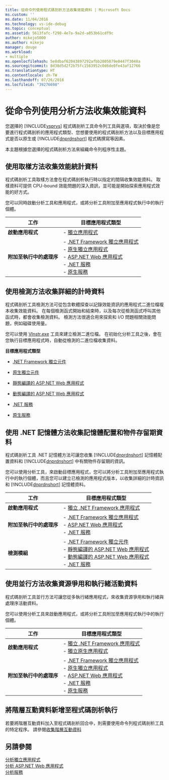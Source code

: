 ```yaml
---
title: 從命令列使用程式碼剖析方法收集效能資料 | Microsoft Docs
ms.custom: ''
ms.date: 11/04/2016
ms.technology: vs-ide-debug
ms.topic: conceptual
ms.assetid: 5613fafc-f298-4e7a-9a2d-a853b61cdf9c
author: mikejo5000
ms.author: mikejo
manager: douge
ms.workload:
- multiple
ms.openlocfilehash: 5e8dbaf62043897292afbb2805879e0447f3048a
ms.sourcegitcommit: 8d38d5d2f2b75fc1563952c0d6de0fe43af12766
ms.translationtype: HT
ms.contentlocale: zh-TW
ms.lasthandoff: 07/26/2018
ms.locfileid: "39276698"
---
```

# <a name="use-profiling-methods-to-collect-performance-data-from-the-command-line"></a>從命令列使用分析方法收集效能資料
您選擇的 [!INCLUDE[vsprvs](../code-quality/includes/vsprvs_md.md)] 程式碼剖析工具命令列工具與選項，取決於像是您要進行程式碼剖析的應用程式類型、您想要使用的程式碼剖析方法以及目標應用程式是否以原生或 [!INCLUDE[dnprdnshort](../code-quality/includes/dnprdnshort_md.md)] 程式碼撰寫等因素。  
  
 本主題根據您選擇的程式碼剖析方法來組織命令列程序性主題。  
  
## <a name="use-the-sampling-method-to-collect-performance-statistics"></a>使用取樣方法收集效能統計資料  
 程式碼剖析工具取樣方法會在程式碼剖析執行時以指定的間隔收集效能資料。 取樣資料可提供 CPU-bound 效能問題的深入資訊，並可能是開始探索應用程式效能的好方式。  
  
 您可以同時啟動分析工具和應用程式，或將分析工具附加至應用程式執行中的執行個體。  
  
|工作|目標應用程式類型|  
|----------|-----------------------------|  
|**啟動應用程式**|-   [獨立應用程式](../profiling/how-to-launch-a-stand-alone-app-and-collect-application-statistics.md)|  
|**附加至執行中的處理序**|-   [.NET Framework 獨立應用程式](../profiling/how-to-attach-the-profiler-to-a-dotnet-app-and-collect-application-statistics.md)<br />-   [原生獨立應用程式](../profiling/how-to-attach-the-profiler-to-a-native-app-and-collect-application-statistics.md)<br />-   [ASP.NET Web 應用程式](../profiling/how-to-attach-the-profiler-to-an-aspnet-web-application-to-collect-application-statistics-by-using-the-command-line.md)<br />-   [.NET 服務](../profiling/how-to-attach-the-profiler-to-a-dotnet-service-to-collect-application-statistics-by-using-the-command-line.md)<br />-   [原生服務](../profiling/how-to-attach-the-profiler-to-a-native-service-to-collect-application-statistics-by-using-the-command-line.md)|  
  
## <a name="use-the-instrumentation-method-to-collect-detailed-timing-data"></a>使用檢測方法收集詳細的計時資料  
 程式碼剖析工具檢測方法可從包含軟體探查以記錄效能資訊的應用程式二進位檔複本收集效能資料。 在每個檢測函式開始和結束時，以及每次從檢測函式呼叫其他函式時，都會收集檢測資料。 檢測方法很適合用來探索和 I/O 問題相關效能問題，例如磁碟使用量。  
  
 您可以使用 [VInstr.exe](../profiling/vsinstr.md) 工具來建立檢測二進位檔。 在初始化分析工具之後，會在您執行目標應用程式時，自動從檢測的二進位檔收集資料。  
  
 **目標應用程式類型**  
  
-   [.NET Framework 獨立元件](../profiling/how-to-instrument-a-dotnet-framework-component-and-collect-timing-data.md)  
  
-   [原生獨立元件](../profiling/how-to-instrument-a-native-component-and-collect-timing-data.md)  
  
-   [靜態編譯的 ASP.NET Web 應用程式](../profiling/how-to-instrument-statically-compiled-aspnet-and-collect-detailed-timing-data.md)  
  
-   [動態編譯的 ASP.NET Web 應用程式](../profiling/how-to-instrument-a-dynamically-compiled-aspnet-app-and-collect-timing-data.md)  
  
-   [.NET 服務](../profiling/how-to-instrument-a-dotnet-service-and-collect-detailed-timing-data-by-using-the-profiler-command-line.md)  
  
-   [原生服務](../profiling/how-to-instrument-a-native-service-and-collect-detailed-timing-data-by-using-the-profiler-command-line.md)  
  
## <a name="use-net-memory-methods-to-collect-memory-allocation-and-object-lifetime-data"></a>使用 .NET 記憶體方法收集記憶體配置和物件存留期資料  
 程式碼剖析工具 .NET 記憶體方法可讓您收集 [!INCLUDE[dnprdnshort](../code-quality/includes/dnprdnshort_md.md)] 記憶體配置資料和 [!INCLUDE[dnprdnshort](../code-quality/includes/dnprdnshort_md.md)] 中有關物件存留期的資訊。  
  
 您可以使用分析工具，來啟動目標應用程式，您可以將分析工具附加至應用程式執行中的執行個體，而且您可以建立已檢測的應用程式版本，以收集詳細的計時資訊和 [!INCLUDE[dnprdnshort](../code-quality/includes/dnprdnshort_md.md)] 記憶體資料。  
  
|工作|目標應用程式類型|  
|----------|-----------------------------|  
|**啟動應用程式**|-   [獨立 .NET Framework 應用程式](../profiling/how-to-launch-a-stand-alone-dotnet-framework-app-to-collect-memory-data.md)|  
|**附加至執行中的處理序**|-   [.NET Framework 獨立應用程式](../profiling/how-to-attach-the-profiler-to-a-dotnet-framework-app-to-collect-memory-data.md)<br />-   [ASP.NET Web 應用程式](../profiling/how-to-attach-the-profiler-to-an-aspnet-web-application-to-collect-memory-data-by-using-the-command-line.md)<br />-   [.NET 服務](../profiling/how-to-attach-the-profiler-to-a-dotnet-service-to-collect-memory-data-by-using-the-command-line.md)|  
|**檢測模組**|-   [.NET Framework 獨立元件](../profiling/how-to-instrument-a-dotnet-framework-component-and-collect-memory-data.md)<br />-   [靜態編譯的 ASP.NET Web 應用程式](../profiling/how-to-instrument-a-statically-compiled-aspnet-app-and-collect-memory-data.md)<br />-   [動態編譯的 ASP.NET Web 應用程式](../profiling/how-to-instrument-a-dynamically-compiled-aspnet-web-application-and-collect-memory-data.md)<br />-   [.NET 服務](../profiling/how-to-instrument-a-dotnet-framework-service-and-collect-memory-data-by-using-the-profiler-command-line.md)|  
  
## <a name="use-the-concurrency-method-to-collect-resource-contention-and-thread-activity-data"></a>使用並行方法收集資源爭用和執行緒活動資料  
 程式碼剖析工具並行方法可讓您從多執行緒應用程式，來收集資源爭用和執行緒與處理序活動資料。  
  
 您可以使用分析工具來啟動應用程式，或將分析工具附加至應用程式執行中的執行個體。  
  
|工作|目標應用程式類型|  
|----------|-----------------------------|  
|**啟動應用程式**|-   [獨立 .NET Framework 應用程式](../profiling/how-to-launch-a-stand-alone-dotnet-framework-app-to-collect-concurrency-data.md)<br />-   [獨立原生應用程式](../profiling/how-to-launch-a-stand-alone-native-application-to-collect-concurrency-data.md)|  
|**附加至執行中的處理序**|-   [.NET Framework 獨立應用程式](../profiling/how-to-attach-the-profiler-to-a-dotnet-app-and-collect-concurrency-data.md)<br />-   [原生獨立應用程式](../profiling/how-to-attach-the-profiler-to-a-native-app-and-collect-concurrency-data.md)<br />-   [ASP.NET Web 應用程式](../profiling/how-to-attach-the-profiler-to-an-aspnet-web-application-to-collect-concurrency-data-by-using-the-command-line.md)<br />-   [.NET 服務](../profiling/how-to-attach-the-profiler-to-a-dotnet-service-to-collect-concurrency-data-by-using-the-command-line.md)<br />-   [原生服務](../profiling/how-to-attach-the-profiler-to-a-native-service-to-collect-concurrency-data-by-using-the-command-line.md)|  
  
## <a name="add-tier-interaction-data-to-a-profiling-run"></a>將階層互動資料新增至程式碼剖析執行  
 若要將階層互動資料加入至程式碼剖析回合中，則需要使用命令列程式碼剖析工具的特定程序。 請參閱[收集階層互動資料](../profiling/adding-tier-interaction-data-from-the-command-line.md)  
  
## <a name="see-also"></a>另請參閱  
 [分析獨立應用程式](../profiling/command-line-profiling-of-stand-alone-applications.md)   
 [分析 ASP.NET Web 應用程式](../profiling/command-line-profiling-of-aspnet-web-applications.md)   
 [分析服務](../profiling/command-line-profiling-of-services.md)